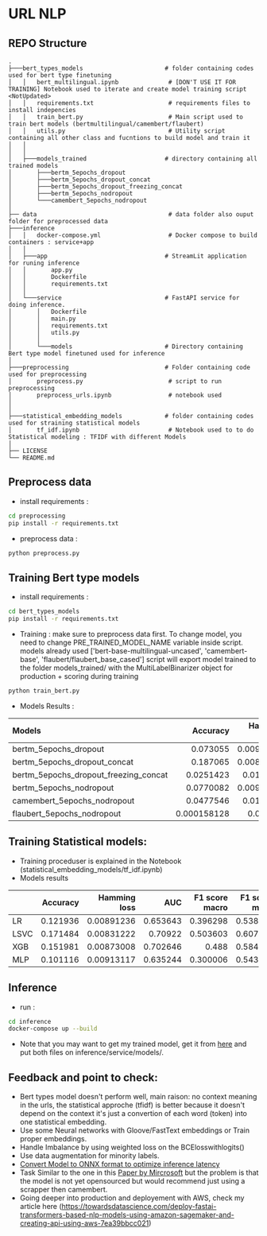# URL NLP


 ## REPO Structure
```
.
├───bert_types_models                       # folder containing codes used for bert type finetuning
│   │   bert_multilingual.ipynb              # [DON'T USE IT FOR TRAINING] Notebook used to iterate and create model training script <NotUpdated>
│   │   requirements.txt                     # requirements files to install indepencies
│   │   train_bert.py                        # Main script used to train bert models (bertmultilingual/camembert/flaubert)
│   │   utils.py                             # Utility script containing all other class and fucntions to build model and train it
│   │   
│   │       
│   ├───models_trained                      # directory containing all trained models
│       ├───bertm_5epochs_dropout
│       ├───bertm_5epochs_dropout_concat
│       ├───bertm_5epochs_dropout_freezing_concat
│       ├───bertm_5epochs_nodropout
│       └───camembert_5epochs_nodropout
│   
├── data                                     # data folder also ouput folder for preprocessed data
├───inference
│   │   docker-compose.yml                   # Docker compose to build containers : service+app
│   │
│   ├───app                                 # StreamLit application for runing inference
│   │       app.py                          
│   │       Dockerfile
│   │       requirements.txt
│   │
│   └───service                             # FastAPI service for doing inference.
│       │   Dockerfile
│       │   main.py
│       │   requirements.txt
│       │   utils.py
│       │
│       └───models                          # Directory containing Bert type model finetuned used for inference
│       
├───preprocessing                           # Folder containing code used for preprocessing
│       preprocess.py                        # script to run preprocessing
│       preprocess_urls.ipynb                # notebook used
│   
│
├───statistical_embedding_models            # folder containing codes used for straining statistical models
│       tf_idf.ipynb                         # Notebook used to to do Statistical modeling : TFIDF with different Models
│
├── LICENSE
└── README.md
```
## Preprocess data

  - install requirements :
```bash
cd preprocessing
pip install -r requirements.txt
```
  - preprocess data :
```bash
python preprocess.py
```
 ## Training Bert type models

  - install requirements :
```bash
cd bert_types_models
pip install -r requirements.txt
```
  - Training :
        make sure to preprocess data first.
        To change model, you need to change PRE_TRAINED_MODEL_NAME variable inside script. 
        models already used ['bert-base-multilingual-uncased', 'camembert-base', 'flaubert/flaubert_base_cased']
        script will export model trained to the folder models_trained/ with the MultiLabelBinarizer object for production + scoring during training
```bash
python train_bert.py
```

  - Models Results :

|                 Models                |    Accuracy |   Hamming loss |      AUC |   F1 score macro |   F1 score micro |   F1 score weighted |
|:--------------------------------------|------------:|---------------:|---------:|-----------------:|-----------------:|--------------------:|
| bertm_5epochs_dropout                 | 0.073055    |     0.00949833 | 0.611556 |       0.244681   |        0.51026   |          0.406705   |
| bertm_5epochs_dropout_concat          | 0.187065    |     0.00833813 | 0.741633 |       0.528397   |        0.638434  |          0.608079   |
| bertm_5epochs_dropout_freezing_concat | 0.0251423   |     0.0113899  | 0.537301 |       0.093941   |        0.268745  |          0.197125   |
| bertm_5epochs_nodropout               | 0.0770082   |     0.00946042 | 0.61398  |       0.25053    |        0.515028  |          0.411921   |
| camembert_5epochs_nodropout           | 0.0477546   |     0.0102866  | 0.566295 |       0.134595   |        0.438133  |          0.308513   |
| flaubert_5epochs_nodropout            | 0.000158128 |     0.012761   | 0.501113 |       0.00339176 |        0.0116508 |          0.00889494 |


 ## Training Statistical models:
  - Training proceduser is explained in the Notebook (statistical_embedding_models/tf_idf.ipynb)
  - Models results


|      |   Accuracy |   Hamming loss |      AUC |   F1 score macro |   F1 score micro |   F1 score weighted |
|:-----|-----------:|---------------:|---------:|-----------------:|-----------------:|--------------------:|
| LR   |   0.121936 |     0.00891236 | 0.653643 |         0.396298 |         0.538858 |            0.49323  |
| LSVC |   0.171484 |     0.00831222 | 0.70922  |         0.503603 |         0.607955 |            0.577387 |
| XGB  |   0.151981 |     0.00873008 | 0.702646 |         0.488    |         0.584884 |            0.555727 |
| MLP  |   0.101116 |     0.00913117 | 0.635244 |         0.300006 |         0.543177 |            0.457907 |

 ## Inference
  - run : 
```bash
cd inference
docker-compose up --build
```
  - Note that you may want to get my trained model, get it from [here](https://drive.google.com/drive/folders/1-Tx69YBCvMvrobPsd-f3DxS-HjiLEbd6) and put both files on inference/service/models/.

 ## Feedback and point to check:
 - Bert types model doesn't perform well, main raison: no context meaning in the urls, the statistical approche (tfidf) is better because it doesn't depend on the context it's just a convertion of each word (token) into one statistical embedding. 
 - Use some Neural networks with Gloove/FastText embeddings or Train proper embeddings.
 - Handle Imbalance by using weighted loss on the BCElosswithlogits()
 - Use data augmentation for minority labels.
 - [Convert Model to ONNX format to optimize inference latency](https://huggingface.co/docs/transformers/serialization#onnx)
 - Task Similar to the one in this [Paper by Mircrosoft](https://arxiv.org/pdf/2106.05256.pdf) but the problem is that the model is not yet opensourced but would recommend just using a scrapper then camembert.
 - Going deeper into production and deployement with AWS, check my article here (https://towardsdatascience.com/deploy-fastai-transformers-based-nlp-models-using-amazon-sagemaker-and-creating-api-using-aws-7ea39bbcc021)